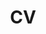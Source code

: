 ---
layout: cv
permalink: /cv/
title: CV
nav: true
nav_order: 5
cv_pdf: example_pdf.pdf
description: 
---